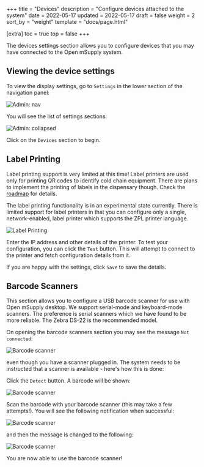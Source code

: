 +++
title = "Devices"
description = "Configure devices attached to the system"
date = 2022-05-17
updated = 2022-05-17
draft = false
weight = 2
sort_by = "weight"
template = "docs/page.html"

[extra]
toc = true
top = false
+++

The devices settings section allows you to configure devices that you may have connected to the Open mSupply system.

## Viewing the device settings

To view the display settings, go to `Settings` in the lower section of the navigation panel:

![Admin: nav](/docs/settings/images/admin_nav.png)

You will see the list of settings sections:

![Admin: collapsed](/docs/settings/images/admin_collapsed.png)

Click on the `Devices` section to begin.

## Label Printing

<div class="note">Label printing support is very limited at this time! Label printers are used only for printing QR codes to identify cold chain equipment. There are plans to implement the printing of labels in the dispensary though. Check the <a href="/docs/introduction/roadmap/">roadmap</a> for details.</div>

The label printing functionality is in an experimental state currently. There is limited support for label printers in that you can configure only a single, network-enabled, label printer which supports the ZPL printer language.

![Label Printing](/docs/settings/images/devices_label_printing.png)

Enter the IP address and other details of the printer. To test your configuration, you can click the `Test` button. This will attempt to connect to the printer and fetch configuration details from it.

If you are happy with the settings, click `Save` to save the details.

## Barcode Scanners

This section allows you to configure a USB barcode scanner for use with Open mSupply desktop.
We support serial-mode and keyboard-mode scanners. The preference is serial scanners which we have found to be more reliable. The Zebra DS-22 is the recommended model.

On opening the barcode scanners section you may see the message `Not connected`:

![Barcode scanner](/docs/settings/images/devices_scanner_not_connected.png)

even though you have a scanner plugged in. The system needs to be instructed that a scanner is available - here's how this is done:

Click the `Detect` button. A barcode will be shown:

![Barcode scanner](/docs/settings/images/devices_scanner_barcode.png)

Scan the barcode with your barcode scanner (this may take a few attempts!). You will see the following notification when successful:

![Barcode scanner](/docs/settings/images/devices_scanner_found.png)

and then the message is changed to the following:

![Barcode scanner](/docs/settings/images/devices_scanner_connected.png)

You are now able to use the barcode scanner!
